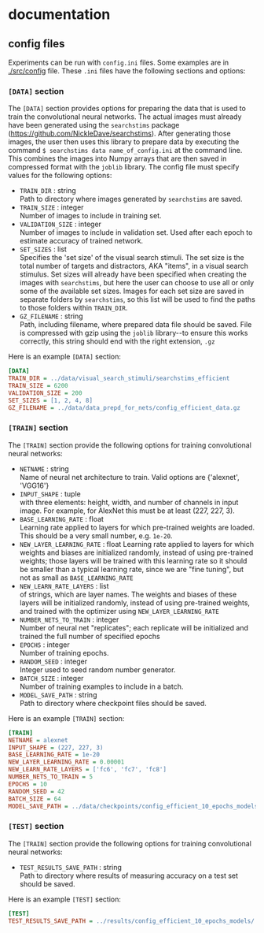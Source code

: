 # documentation

## config files
Experiments can be run with `config.ini` files. Some examples are in [./src/config](../src/config) file.
These `.ini` files have the following sections and options:

### `[DATA]` section
The `[DATA]` section provides options for preparing the data that is used to 
train the convolutional neural networks. The actual images must already have been generated using 
the `searchstims` package (<https://github.com/NickleDave/searchstims>). After generating those 
images, the user then uses this library to prepare data by executing the command `$ searchstims data name_of_config.ini` 
at the command line. This combines the images into Numpy arrays that are then saved in compressed format with 
the `joblib` library. The config file must specify values for the following options:

* `TRAIN_DIR` : string  
  Path to directory where images generated by `searchstims` are saved.
* `TRAIN_SIZE` : integer  
  Number of images to include in training set.
* `VALIDATION_SIZE` : integer  
  Number of images to include in validation set. Used after each epoch to estimate accuracy of trained network.
* `SET_SIZES` : list  
  Specifies the 'set size' of the visual search stimuli.  The set size is the total number of targets and 
  distractors, AKA "items", in a visual search stimulus. Set sizes will already have been specified when 
  creating the images with `searchstims`, but here the user can choose to use all or only some of the available
  set sizes. Images for each set size are saved in separate folders by `searchstims`, so this list will be used 
  to find the paths to those folders within `TRAIN_DIR`.
* `GZ_FILENAME` : string  
  Path, including filename, where prepared data file should be saved. File is compressed with gzip using the 
  `joblib` library--to ensure this works correctly, this string should end with the right extension, `.gz` 

Here is an example `[DATA]` section:
```ini
[DATA]
TRAIN_DIR = ../data/visual_search_stimuli/searchstims_efficient
TRAIN_SIZE = 6200
VALIDATION_SIZE = 200
SET_SIZES = [1, 2, 4, 8]
GZ_FILENAME = ../data/data_prepd_for_nets/config_efficient_data.gz
```

### `[TRAIN]` section
The `[TRAIN]` section provide the following options for training convolutional neural networks:

* `NETNAME` : string  
  Name of neural net architecture to train. Valid options are {'alexnet', 'VGG16'}
* `INPUT_SHAPE` : tuple  
  with three elements: height, width, and number of channels in input image.
  For example, for AlexNet this must be at least (227, 227, 3).
* `BASE_LEARNING_RATE` : float  
  Learning rate applied to layers for which pre-trained weights are loaded. This should be a very 
  small number, e.g. `1e-20`.
* `NEW_LAYER_LEARNING_RATE` : float
  Learning rate applied to layers for which weights and biases are initialized randomly, instead of 
  using pre-trained weights; those layers will be trained with this learning rate so it should be 
  smaller than a typical learning rate, since we are "fine tuning", but not as small as `BASE_LEARNING_RATE`  
* `NEW_LEARN_RATE_LAYERS` : list  
  of strings, which are layer names. The weights and biases of these layers will be initialized 
  randomly, instead of using pre-trained weights, and trained with the optimizer using `NEW_LAYER_LEARNING_RATE`
* `NUMBER_NETS_TO_TRAIN` : integer  
  Number of neural net "replicates"; each replicate will be initialized and trained the 
  full number of specified epochs 
* `EPOCHS` : integer  
  Number of training epochs.
* `RANDOM_SEED` : integer  
  Integer used to seed random number generator.
* `BATCH_SIZE` : integer  
   Number of training examples to include in a batch.
* `MODEL_SAVE_PATH` : string  
  Path to directory where checkpoint files should be saved.


Here is an example `[TRAIN]` section:
```ini
[TRAIN]
NETNAME = alexnet
INPUT_SHAPE = (227, 227, 3)
BASE_LEARNING_RATE = 1e-20
NEW_LAYER_LEARNING_RATE = 0.00001
NEW_LEARN_RATE_LAYERS = ['fc6', 'fc7', 'fc8']
NUMBER_NETS_TO_TRAIN = 5
EPOCHS = 10
RANDOM_SEED = 42
BATCH_SIZE = 64
MODEL_SAVE_PATH = ../data/checkpoints/config_efficient_10_epochs_models/
```
### `[TEST]` section
The `[TRAIN]` section provide the following options for training convolutional neural networks:

* `TEST_RESULTS_SAVE_PATH` : string  
  Path to directory where results of measuring accuracy on a test set should be saved.

Here is an example `[TEST]` section:

```ini
[TEST]
TEST_RESULTS_SAVE_PATH = ../results/config_efficient_10_epochs_models/
```
